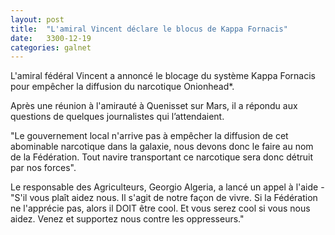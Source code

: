 ```yaml
---
layout: post
title:  "L'amiral Vincent déclare le blocus de Kappa Fornacis"
date:   3300-12-19
categories: galnet
---
```

L'amiral fédéral Vincent a annoncé le blocage du système Kappa Fornacis pour
empêcher la diffusion du narcotique Onionhead*.

Après une réunion à l'amirauté à Quenisset sur Mars, il a répondu aux questions
de quelques journalistes qui l’attendaient.

"Le gouvernement local n'arrive pas à empêcher la diffusion de cet abominable
narcotique dans la galaxie, nous devons donc le faire au nom de la Fédération.
Tout navire transportant ce narcotique sera donc détruit par nos forces".

Le responsable des Agriculteurs, Georgio Algeria, a lancé un appel à l'aide -
"S'il vous plaît aidez nous. Il s'agit de notre façon de vivre.
Si la Fédération ne l'apprécie pas, alors il DOIT être cool.
Et vous serez cool si vous nous aidez.
Venez et supportez nous contre les oppresseurs."
